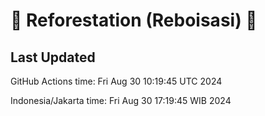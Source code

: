 
# 🌳 Reforestation (Reboisasi) 🌲

## Last Updated

GitHub Actions time: Fri Aug 30 10:19:45 UTC 2024

Indonesia/Jakarta time: Fri Aug 30 17:19:45 WIB 2024
